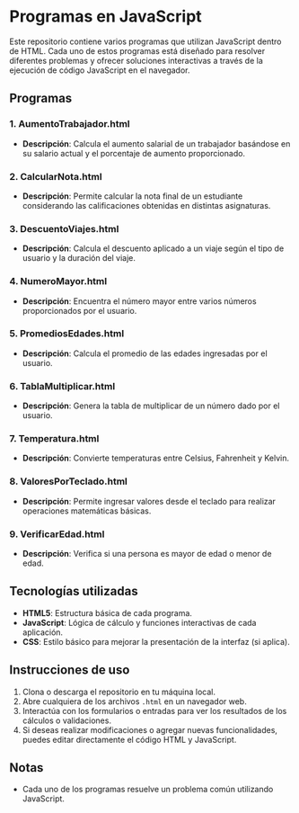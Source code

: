 # Programas en JavaScript

Este repositorio contiene varios programas que utilizan JavaScript dentro de HTML. Cada uno de estos programas está diseñado para resolver diferentes problemas y ofrecer soluciones interactivas a través de la ejecución de código JavaScript en el navegador.

## Programas

### 1. **AumentoTrabajador.html**
   - **Descripción**: Calcula el aumento salarial de un trabajador basándose en su salario actual y el porcentaje de aumento proporcionado.

### 2. **CalcularNota.html**
   - **Descripción**: Permite calcular la nota final de un estudiante considerando las calificaciones obtenidas en distintas asignaturas.

### 3. **DescuentoViajes.html**
   - **Descripción**: Calcula el descuento aplicado a un viaje según el tipo de usuario y la duración del viaje.

### 4. **NumeroMayor.html**
   - **Descripción**: Encuentra el número mayor entre varios números proporcionados por el usuario.

### 5. **PromediosEdades.html**
   - **Descripción**: Calcula el promedio de las edades ingresadas por el usuario.

### 6. **TablaMultiplicar.html**
   - **Descripción**: Genera la tabla de multiplicar de un número dado por el usuario.

### 7. **Temperatura.html**
   - **Descripción**: Convierte temperaturas entre Celsius, Fahrenheit y Kelvin.

### 8. **ValoresPorTeclado.html**
   - **Descripción**: Permite ingresar valores desde el teclado para realizar operaciones matemáticas básicas.

### 9. **VerificarEdad.html**
   - **Descripción**: Verifica si una persona es mayor de edad o menor de edad.

## Tecnologías utilizadas

- **HTML5**: Estructura básica de cada programa.
- **JavaScript**: Lógica de cálculo y funciones interactivas de cada aplicación.
- **CSS**: Estilo básico para mejorar la presentación de la interfaz (si aplica).

## Instrucciones de uso

1. Clona o descarga el repositorio en tu máquina local.
2. Abre cualquiera de los archivos `.html` en un navegador web.
3. Interactúa con los formularios o entradas para ver los resultados de los cálculos o validaciones.
4. Si deseas realizar modificaciones o agregar nuevas funcionalidades, puedes editar directamente el código HTML y JavaScript.

## Notas

- Cada uno de los programas resuelve un problema común utilizando JavaScript.
